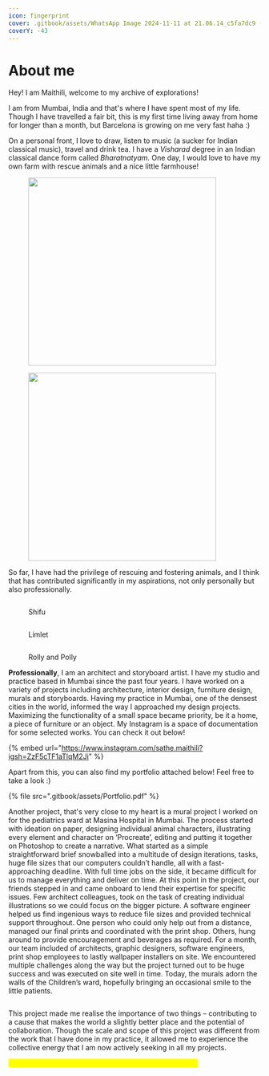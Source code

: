 ```yaml
---
icon: fingerprint
cover: .gitbook/assets/WhatsApp Image 2024-11-11 at 21.06.14_c5fa7dc9 (1).jpg
coverY: -43
---
```


# About me

Hey! I am Maithili, welcome to my archive of explorations!&#x20;

I am from Mumbai, India and that's where I have spent most of my life. Though I have travelled a fair bit, this is my first time living away from home for longer than a month, but Barcelona is growing on me very fast haha :)

On a personal front, I love to draw, listen to music (a sucker for Indian classical music), travel and drink tea. I have a _Visharad_ degree in an Indian classical dance form called _Bharatnatyam._ One day, I would love to have my own farm with rescue animals and a nice little farmhouse!

<div><figure><img src=".gitbook/assets/IMG_9887 (4).jpg" alt="" width="375"><figcaption></figcaption></figure> <figure><img src=".gitbook/assets/IMG_2444 (4).jpg" alt="" width="375"><figcaption></figcaption></figure></div>

So far, I have had the privilege of rescuing and fostering animals, and I think that has contributed significantly in my aspirations, not only personally but also professionally.

<div><figure><img src=".gitbook/assets/71D36023-A96C-4E50-8E64-5D9F93ECE000 (1).JPEG" alt=""><figcaption><p>Shifu</p></figcaption></figure> <figure><img src=".gitbook/assets/IMG_8257 (1).jpg" alt=""><figcaption><p>Limlet</p></figcaption></figure> <figure><img src=".gitbook/assets/B33F7D04-5F60-4982-A1D5-98DA3374E769 (1).JPEG" alt=""><figcaption><p>Rolly and Polly</p></figcaption></figure></div>



**Professionally**, I am an architect and storyboard artist. I have my studio and practice based in Mumbai since the past four years. I have worked on a variety of projects including architecture, interior design, furniture design, murals and storyboards. Having my practice in Mumbai, one of the densest cities in the world, informed the way I approached my design projects. Maximizing the functionality of a small space became priority, be it a home, a piece of furniture or an object. My Instagram is a space of documentation for some selected works. You can check it out below!&#x20;

{% embed url="https://www.instagram.com/sathe.maithili?igsh=ZzF5cTF1aTlqM2Ji" %}

Apart from this, you can also find my portfolio attached below! Feel free to take a look :)

{% file src=".gitbook/assets/Portfolio.pdf" %}

Another project, that's very close to my heart is a mural project I worked on for the pediatrics ward at Masina Hospital in Mumbai. The process started with ideation on paper, designing individual animal characters, illustrating every element and character on ‘Procreate’, editing and putting it together on Photoshop to create a narrative. What started as a simple straightforward brief snowballed into a multitude of design iterations, tasks, huge file sizes that our computers couldn’t handle, all with a fast-approaching deadline. With full time jobs on the side, it became difficult for us to manage everything and deliver on time. At this point in the project, our friends stepped in and came onboard to lend their expertise for specific issues. Few architect colleagues, took on the task of creating individual illustrations so we could focus on the bigger picture. A software engineer helped us find ingenious ways to reduce file sizes and provided technical support throughout. One person who could only help out from a distance, managed our final prints and coordinated with the print shop. Others, hung around to provide encouragement and beverages as required. For a month, our team included of architects, graphic designers, software engineers, print shop employees to lastly wallpaper installers on site. We encountered multiple challenges along the way but the project turned out to be huge success and was executed on site well in time. Today, the murals adorn the walls of the Children’s ward, hopefully bringing an occasional smile to the little patients.&#x20;

<figure><img src=".gitbook/assets/short wall SCALED.jpg" alt=""><figcaption></figcaption></figure>

This project made me realise the importance of two things – contributing to a cause that makes the world a slightly better place and the potential of collaboration. Though the scale and scope of this project was different from the work that I have done in my practice, it allowed me to experience the collective energy that I am now actively seeking in all my projects.&#x20;

<mark style="color:yellow;">**And this collaboration is what lead me to choose MDEF!**</mark>

<div><figure><img src=".gitbook/assets/IMG_2647.jpg" alt=""><figcaption></figcaption></figure> <figure><img src=".gitbook/assets/IMG_2652.jpg" alt=""><figcaption></figcaption></figure></div>



